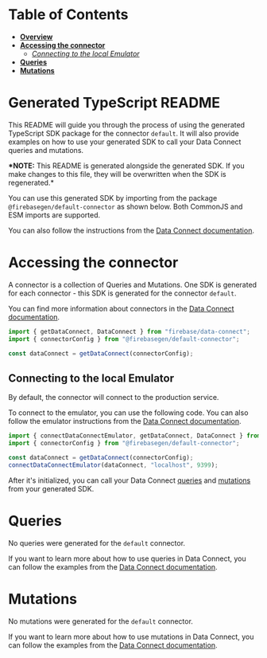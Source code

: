 # Table of Contents

- [**Overview**](#generated-typescript-readme)
- [**Accessing the connector**](#accessing-the-connector)
  - [_Connecting to the local Emulator_](#connecting-to-the-local-emulator)
- [**Queries**](#queries)
- [**Mutations**](#mutations)

# Generated TypeScript README

This README will guide you through the process of using the generated TypeScript SDK package for the connector `default`. It will also provide examples on how to use your generated SDK to call your Data Connect queries and mutations.

**\*NOTE:** This README is generated alongside the generated SDK. If you make changes to this file, they will be overwritten when the SDK is regenerated.\*

You can use this generated SDK by importing from the package `@firebasegen/default-connector` as shown below. Both CommonJS and ESM imports are supported.

You can also follow the instructions from the [Data Connect documentation](https://firebase.google.com/docs/data-connect/web-sdk#set-client).

# Accessing the connector

A connector is a collection of Queries and Mutations. One SDK is generated for each connector - this SDK is generated for the connector `default`.

You can find more information about connectors in the [Data Connect documentation](https://firebase.google.com/docs/data-connect#how-does).

```javascript
import { getDataConnect, DataConnect } from "firebase/data-connect";
import { connectorConfig } from "@firebasegen/default-connector";

const dataConnect = getDataConnect(connectorConfig);
```

## Connecting to the local Emulator

By default, the connector will connect to the production service.

To connect to the emulator, you can use the following code.
You can also follow the emulator instructions from the [Data Connect documentation](https://firebase.google.com/docs/data-connect/web-sdk#instrument-clients).

```javascript
import { connectDataConnectEmulator, getDataConnect, DataConnect } from "firebase/data-connect";
import { connectorConfig } from "@firebasegen/default-connector";

const dataConnect = getDataConnect(connectorConfig);
connectDataConnectEmulator(dataConnect, "localhost", 9399);
```

After it's initialized, you can call your Data Connect [queries](#queries) and [mutations](#mutations) from your generated SDK.

# Queries

No queries were generated for the `default` connector.

If you want to learn more about how to use queries in Data Connect, you can follow the examples from the [Data Connect documentation](https://firebase.google.com/docs/data-connect/web-sdk#using-queries).

# Mutations

No mutations were generated for the `default` connector.

If you want to learn more about how to use mutations in Data Connect, you can follow the examples from the [Data Connect documentation](https://firebase.google.com/docs/data-connect/web-sdk#using-mutations).
